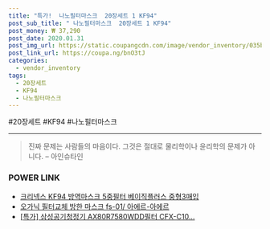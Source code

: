 ```yaml
--- 
title: "특가!  나노필터마스크  20장세트 1 KF94" 
post_sub_title: " 나노필터마스크  20장세트 1 KF94" 
post_money: ₩ 37,290 
post_date: 2020.01.31 
post_img_url: https://static.coupangcdn.com/image/vendor_inventory/035b/491655f200fa59664db4f6cd9684f5ad709e1b77c0200c3bd06bdd986dc0.jpg 
post_link_url: https://coupa.ng/bnO3tJ 
categories: 
  - vendor_inventory 
tags: 
  - 20장세트 
  - KF94 
  - 나노필터마스크 
--- 
```

  #20장세트 #KF94 #나노필터마스크 
<hr> 

> 진짜 문제는 사람들의 마음이다. 그것은 절대로 물리학이나 윤리학의 문제가 아니다. – 아인슈타인 


### POWER LINK

* <a href="https://blog.naver.com/fasyy4321/221787299756" target="_blank">크리넥스 KF94 방역마스크 5중필터 베이직플러스 중형3매입</a>
* <a href="https://blog.naver.com/fasyy4321/221789546565" target="_blank">오가닉 필터교체 방한 마스크 fs-01/ 아에르-아에르</a>
* <a href="https://blog.naver.com/santokki14/221791375830" target="_blank">[특가] 삼성공기청정기 AX80R7580WDD필터 CFX-C10...</a>

